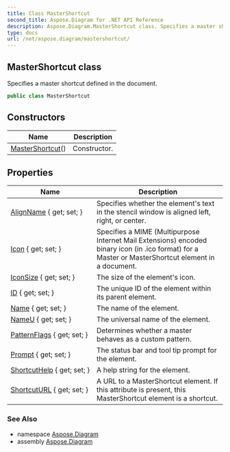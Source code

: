 ```yaml
---
title: Class MasterShortcut
second_title: Aspose.Diagram for .NET API Reference
description: Aspose.Diagram.MasterShortcut class. Specifies a master shortcut defined in the document
type: docs
url: /net/aspose.diagram/mastershortcut/
---
```

## MasterShortcut class

Specifies a master shortcut defined in the document.

```csharp
public class MasterShortcut
```

## Constructors

| Name | Description |
| --- | --- |
| [MasterShortcut](mastershortcut/)() | Constructor. |

## Properties

| Name | Description |
| --- | --- |
| [AlignName](../../aspose.diagram/mastershortcut/alignname/) { get; set; } | Specifies whether the element's text in the stencil window is aligned left, right, or center. |
| [Icon](../../aspose.diagram/mastershortcut/icon/) { get; set; } | Specifies a MIME (Multipurpose Internet Mail Extensions) encoded binary icon (in .ico format) for a Master or MasterShortcut element in a document. |
| [IconSize](../../aspose.diagram/mastershortcut/iconsize/) { get; set; } | The size of the element's icon. |
| [ID](../../aspose.diagram/mastershortcut/id/) { get; set; } | The unique ID of the element within its parent element. |
| [Name](../../aspose.diagram/mastershortcut/name/) { get; set; } | The name of the element. |
| [NameU](../../aspose.diagram/mastershortcut/nameu/) { get; set; } | The universal name of the element. |
| [PatternFlags](../../aspose.diagram/mastershortcut/patternflags/) { get; set; } | Determines whether a master behaves as a custom pattern. |
| [Prompt](../../aspose.diagram/mastershortcut/prompt/) { get; set; } | The status bar and tool tip prompt for the element. |
| [ShortcutHelp](../../aspose.diagram/mastershortcut/shortcuthelp/) { get; set; } | A help string for the element. |
| [ShortcutURL](../../aspose.diagram/mastershortcut/shortcuturl/) { get; set; } | A URL to a MasterShortcut element. If this attribute is present, this MasterShortcut element is a shortcut. |

### See Also

* namespace [Aspose.Diagram](../../aspose.diagram/)
* assembly [Aspose.Diagram](../../)


